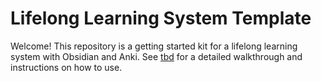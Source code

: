 # Lifelong Learning System Template
Welcome! This repository is a getting started kit for a lifelong learning system with Obsidian and Anki. See [tbd](https://www.jasongilbertson.com) for a detailed walkthrough and instructions on how to use.